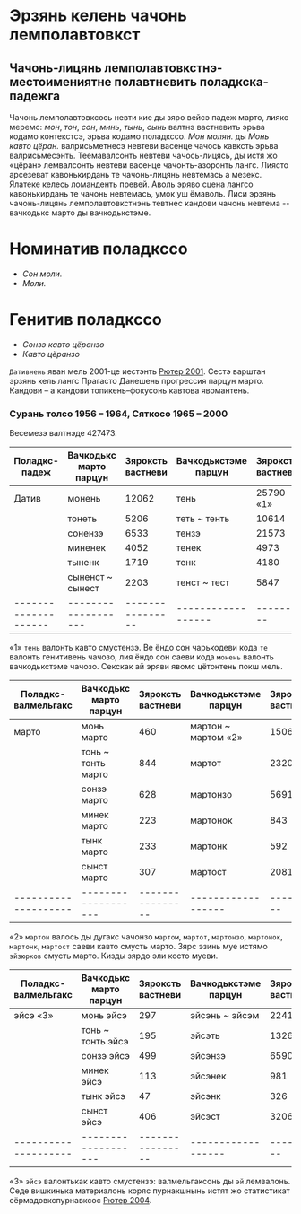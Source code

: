 # Эрзянь келень чачонь лемполавтовкст

## Чачонь-лицянь лемполавтовкстнэ-местоимениятне полавтневить поладкска-падежга

Чачонь лемполавтовксось невти кие ды зяро вейсэ падеж марто, лиякс меремс: *мон*, *тон*, *сон*, *минь*, *тынь*, *сынь* валтнэ вастневить эрьва кодамо контекстсэ, эрьва кодамо поладкссо. *Мон молян.* ды *Монь кавто цёран.* валрисьметнесэ невтеви васенце чачось кавксть эрьва валрисьмесэнть. Теемавалсонть невтеви чачось-лицясь, ды истя жо «цёран» лемвалсонть невтеви васенце чачонть-азоронть лангс. Лиясто арсезеват кавонькирдань те чачонь-лицянь невтемась а мезекс. Ялатеке келесь ломанденть превей. Аволь эряво сцена лангсо кавонькирдань те чачонь невтемась, умок уш ёмаволь. Лиси эрзянь чачонь-лицянь лемполавтовкстнэнь тевтнес кандови чачонь невтема -- вачкодькс марто ды вачкодькстэме.

# Номинатив поладкссо
- *Сон моли.*
- *Моли.*

# Генитив поладкссо
- *Сонзэ кавто цёранзо*
- *Кавто цёранзо*

`Дативнень` яван мель 2001-це иестэнть
[Рютер 2001](https://www.researchgate.net/publication/357163908_Sonze_-_tenze_On_Erzya_dative_personal_pronoun_variation_with_Danes_progression). Сестэ варштан эрзянь кель лангс Прагасто Данешень прогрессия парцун марто. Кандови – а кандови топикень–фокусонь кавтова явомантень.


### Сурань толсо 1956 – 1964, Сяткосо 1965 – 2000
Весемезэ валтнэде 427473.


|       Поладкс-падеж       |     Вачкодькс марто парцун      | Зяроксть вастневи |    Вачкодькстэме парцун     | Зяроксть вастневи |
|-----------------------|------------------|------------------|----------------|-----------|
| Датив | монень | 12062 | тень | 25790 «1» |
|| тонеть | 5206 | теть ~ тенть | 10614 |
|| сонензэ | 6533 | тензэ | 21573 |
|| миненек | 4052 | тенек | 4973 |
|| тыненк | 1719 | тенк | 4180 |
|| сыненст ~ сынест | 2203 | тенст ~ тест | 5847 |
|--------------------|-------------------|----------------|------------------|---------|

«1» `тень` валонть кавто смустензэ. Ве ёндо сон чарькодеви кода `те` валонть генитивень чачозо, лия ёндо сон саеви кода `монень` валонть вачкодькстэме чачозо. Секскак ай эряви явомс цётонтень покш мель.




|       Поладкс-валмельгакс       |     Вачкодькс марто парцун      | Зяроксть вастневи |    Вачкодькстэме парцун     | Зяроксть вастневи |
|-----------------------|------------------|------------------|----------------|-----------|
| марто | монь марто | 460 | мартон ~ мартом «2»| 1506 |
|| тонь ~ тонть марто | 844 | мартот | 2320 |
|| сонзэ марто | 628 | мартонзо | 5691 |
|| минек марто | 223 | мартонок | 843 |
|| тынк марто | 233 | мартонк | 592 |
|| сынст марто | 307 | мартост | 2081 |
|--------------------|-------------------|----------------|------------------|---------|

«2» `мартон` валось ды дугакс чачонзо `мартом`, `мартот`, `мартонзо`, `мартонок`, `мартонк`, `мартост` саеви кавто смусть марто. Зярс эзинь муе истямо `эйзюрков` смусть марто. Кизды зярдо эли косто муеви.


|       Поладкс-валмельгакс       |     Вачкодькс марто парцун      | Зяроксть вастневи |    Вачкодькстэме парцун     | Зяроксть вастневи |
|-----------------------|------------------|------------------|----------------|-----------|
| эйсэ «3» | монь эйсэ | 297 | эйсэнь ~ эйсэм | 2241 |
|| тонь ~ тонть эйсэ | 195 | эйсэть | 1326 |
|| сонзэ эйсэ | 499 | эйсэнзэ | 6590 |
|| минек эйсэ | 113 | эйсэнек | 981 |
|| тынк эйсэ | 47 | эйсэнк | 326 |
|| сынст эйсэ | 406 | эйсэст | 3206 |
|--------------------|-------------------|----------------|------------------|---------|

«3» `эйсэ` валонтькак кавто смустензэ: валмельгаксонь ды `эй` лемвалонь. Седе вишкинька материалонь коряс пурнакшнынь истят жо статистикат сёрмадовкспурнавксос [Рютер 2004](https://www.researchgate.net/publication/357164393_Statistics_on_Bubrikh's_pronominal_paradigm_from_1930).

